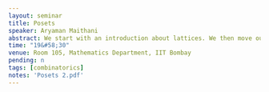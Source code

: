 ```yaml
---
layout: seminar
title: Posets
speaker: Aryaman Maithani
abstract: We start with an introduction about lattices. We then move our attention to distributive lattices and prove the fundamental theorem of finite distributive lattices.
time: "19&#58;30"
venue: Room 105, Mathematics Department, IIT Bombay 
pending: n
tags: [combinatorics]
notes: 'Posets 2.pdf'
---
```

